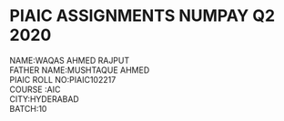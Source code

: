 # PIAIC ASSIGNMENTS NUMPAY Q2 2020

NAME:WAQAS AHMED RAJPUT\
FATHER NAME:MUSHTAQUE AHMED\
PIAIC ROLL NO:PIAIC102217\
COURSE :AIC\
CITY:HYDERABAD\
BATCH:10
